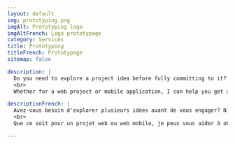 ```yaml
---
layout: default
img: prototyping.png
imgAlt: Prototyping logo
imgAltFrench: Logo prototypage
category: Services
title: Prototyping
titleFrench: Prototypage
sitemap: false

description: |
  Do you need to explore a project idea before fully committing to it? Don't spend more time than necessary.
  <br>
  Whether for a web project or mobile application, I can help you get answers quickly.

descriptionFrench: |
  Avez-vous besoin d'explorer plusieurs idées avant de vous engager? N'y passez pas plus de temps que nécessaire.
  <br>
  Que ce soit pour un projet web ou web mobile, je peux vous aider à obtenir des réponses rapidement.

---
```

